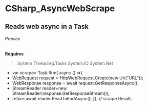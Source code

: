 # CSharp_AsyncWebScrape
## Reads web async in a Task
###### Previev
**Requires**
> System.Threading.Tasks
> System.IO
> System.Net


- var scrape= Task.Run( async () =>{
- WebRequest request = HttpWebRequest.Create(new Uri("URL"));
- WebResponse response = await request.GetResponseAsync();
- StreamReader reader=new StreamReader(response.GetResponseStream());
- return await reader.ReadToEndAsync();
});
// scrape.Result;


